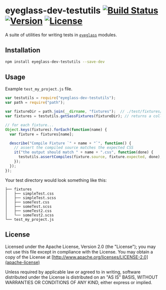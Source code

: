 # eyeglass-dev-testutils [![Build Status][travis-ci-badge]][travis-ci] [![Version][npm-version-badge]][npm-version] [![License][license-badge]][license]

A suite of utilities for writing tests in [`eyeglass`][eyeglass] modules.

## Installation

```sh
npm install eyeglass-dev-testutils --save-dev
```

## Usage

Example `test_my_project.js` file.

```js
var testutils = require("eyeglass-dev-testutils");
var path = require("path");

var fixtureDir = path.join(__dirname, "fixtures");  // ./test/fixtures/
var fixtures = testutils.getSassFixtures(fixtureDir); // returns a collection of test fixtures

// for each fixture...
Object.keys(fixtures).forEach(function(name) {
  var fixture = fixtures[name];

  describe("Compile Fixture `" + name + "`", function() {
    // assert the compiled source matches the expected CSS
    it("the output should match " + name + ".css", function(done) {
      testutils.assertCompiles(fixture.source, fixture.expected, done);
    });
  });
});
```

Your test directory would look something like this:

```
├── fixtures
│   ├── simpleTest.css
│   ├── simpleTest.scss
│   ├── someTest.css
│   ├── someTest.scss
│   ├── someTest2.css
│   └── someTest2.scss
└── test_my_project.js
```

## License

Licensed under the Apache License, Version 2.0 (the "License"); you may not use this file except in compliance with the License. You may obtain a copy of the License at [http://www.apache.org/licenses/LICENSE-2.0](apache-license)

Unless required by applicable law or agreed to in writing, software distributed under the License is distributed on an "AS IS" BASIS, WITHOUT WARRANTIES OR CONDITIONS OF ANY KIND, either express or implied.



[travis-ci]: https://travis-ci.org/sass-eyeglass/eyeglass-dev-testutils
[travis-ci-badge]: https://img.shields.io/travis/sass-eyeglass/eyeglass-dev-testutils.svg?style=flat-square
[npm-version]: https://www.npmjs.com/package/eyeglass-dev-testutils
[npm-version-badge]: https://img.shields.io/npm/v/eyeglass-dev-testutils.svg?style=flat-square
[license]: ./LICENSE
[license-badge]: https://img.shields.io/npm/l/eyeglass-dev-testutils.svg?style=flat-square
[eyeglass]: https://github.com/sass-eyeglass/eyeglass
[apache-license]: http://www.apache.org/licenses/LICENSE-2.0